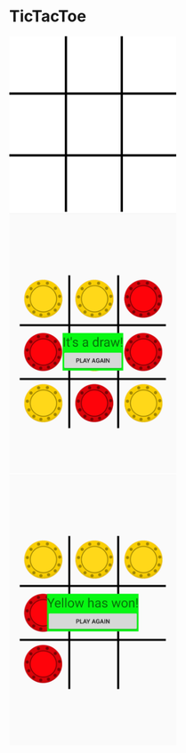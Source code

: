 # TicTacToe

<img src="app/src/main/res/drawable/board.png" width="300"><img src="app/src/main/res/drawable/IMG_20181121_012855.jpg" width="300"><img src="app/src/main/res/drawable/IMG_20181121_012915.jpg" width="300">



